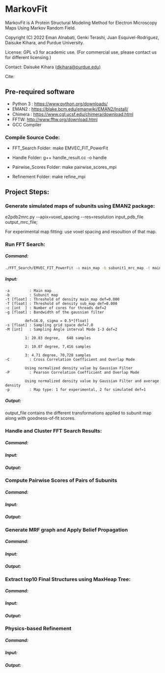 # MarkovFit
MarkovFit is A Protein Structural Modeling Method for Electron Microscopy Maps Using Markov Random Field.

Copyright (C) 2022 Eman Alnabati, Genki Terashi, Juan Esquivel-Rodriguez, Daisuke Kihara, and Purdue University.

License: GPL v3 for academic use. (For commercial use, please contact us for different licensing.)

Contact: Daisuke Kihara (dkihara@purdue.edu)

Cite:

## Pre-required software
- Python 3 : https://www.python.org/downloads/
- EMAN2 : https://blake.bcm.edu/emanwiki/EMAN2/Install/
- Chimera : https://www.cgl.ucsf.edu/chimera/download.html
- FFTW: http://www.fftw.org/download.html
- GCC Compiler

### Compile Source Code:
- FFT_Search Folder:
make EMVEC_FIT_PowerFit

- Handle Folder:
g++ handle_result.cc -o handle

- Pairwise_Scores Folder:
make pairwise_scores_mpi

- Refinement Folder:
make refine_mpi

## Project Steps:
### Generate simulated maps of subunits using EMAN2 package:
e2pdb2mrc.py --apix=voxel_spacing --res=resolution input_pdb_file output_mrc_file;

For experimental map fitting: use voxel spacing and resoultion of that map. 

### Run FFT Search:
##### Command:
```sh
./FFT_Search/EMVEC_FIT_PowerFit -a main_map -b subunit1_mrc_map -t main_map_contour_level -T subunit_map_contour_level -c no_processes -P true -M 2 -s voxel_space -p map_type > output_file;
```

##### Input:
    -a         : Main map
    -b         : Subunit map
    -t [float] : Threshold of density main_map def=0.000
    -T [float] : Threshold of density sub_map def=0.000
    -c [int  ] : Number of cores for threads def=2
    -g [float] : Bandwidth of the gaussian filter
             
             def=16.0, sigma = 0.5*[float]
    -s [float] : Sampling grid space def=7.0
    -M [int]   : Sampling Angle interval Mode 1-3 def=2
             
             1: 20.83 degree,   648 samples
             
             2: 10.07 degree, 7,416 samples
             
             3: 4.71 degree, 70,728 samples
    -C         : Cross Correlation Coefficient and Overlap Mode 
             
             Using normalized density value by Gaussian Filter
    -P         : Pearson Correlation Coefficient and Overlap Mode 
             
             Using normalized density value by Gaussian Filter and average density
    -p         : Map type: 1 for experimental, 2 for simulated def=1 
           
##### Output:
output_file contains the different transformations applied to subunit map along with goodness-of-fit scores. 

### Handle and Cluster FFT Search Results:
##### Command:
##### Input:
##### Output:

### Compute Pairwise Scores of Pairs of Subunits
##### Command:
##### Input:
##### Output:

### Generate MRF graph and Apply Belief Propagation
##### Command:
##### Input:
##### Output:

### Extract top10 Final Structures using MaxHeap Tree:
##### Command:
##### Input:
##### Output:

### Physics-based Refinement
##### Command:
##### Input:
##### Output:

